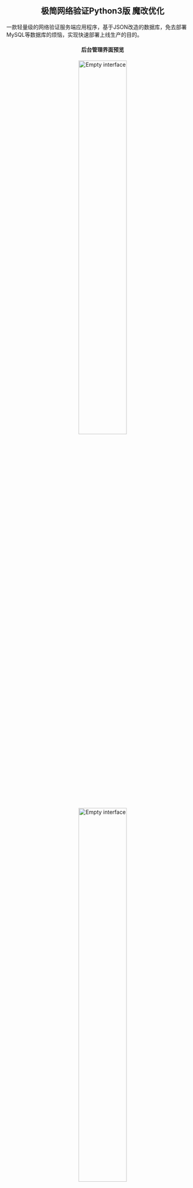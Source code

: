 <h2 align="center">极简网络验证Python3版 魔改优化</h2>
<p>一款轻量级的网络验证服务端应用程序，基于JSON改造的数据库，免去部署MySQL等数据库的烦恼，实现快速部署上线生产的目的。</p>
<h4 align="center">后台管理界面预览</h4>
<p align="center">
<img src="https://myimages.25531.com/20220915/iShot_2022-09-15_13.22.42.png" width="50%" height="50%" alt="Empty interface" />
<img src="https://myimages.25531.com/20220915/iShot_2022-09-15_13.23.11.png" width="50%" height="50%" alt="Empty interface" />
</p>

## 简介
<a target="_blank" href="https://github.com/jiayouzl/python_web_auth">看原版链接</a>


## 更新记录
`2025-10-23`
1. 优化后台反馈，修改数据 登录 删除数据 新增数据 可以立刻反馈，无需等待。

2.增加应用验证分类。

3.增加备注。

4.增加aes模块解析，生成后在服务器后端db.json获取key以及iv进行修改解析。

5.增加机器码位数检索。

ps：记得修改app.py api接口签名认证key，以及aes_model.py中的混淆data，文件都是原版默认的，修改后再使用

MIT
